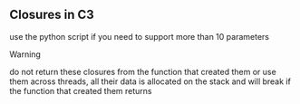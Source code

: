 ## Closures in C3

use the python script if you need to support more than 10 parameters

> [!warning]
> do not return these closures from the function that created them or use them across threads,
> all their data is allocated on the stack and will break if the function that created them returns
